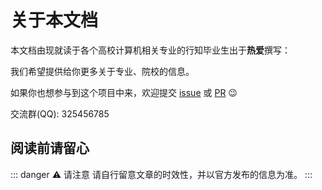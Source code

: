 # 关于本文档

本文档由现就读于各个高校计算机相关专业的行知毕业生出于**热爱**撰写：

<Author name="SeanChao" link="https://github.com/SeanChao" />
<Author name="xxyyyy" link="https://github.com/xxyyyy" />
<Author name="Circle" link="https://github.com/circle117" />
<Author name="huge-fish" link="https://github.com/huge-fish" />

我们希望提供给你更多关于专业、院校的信息。

如果你也想参与到这个项目中来，欢迎提交 [issue](https://github.com/xingzhi-automata/HiCS/issues) 或 [PR](https://github.com/xingzhi-automata/HiCS/pulls) 😉

交流群(QQ): 325456785

## 阅读前请留心

::: danger ⚠ 请注意
请自行留意文章的时效性，并以官方发布的信息为准。
:::
